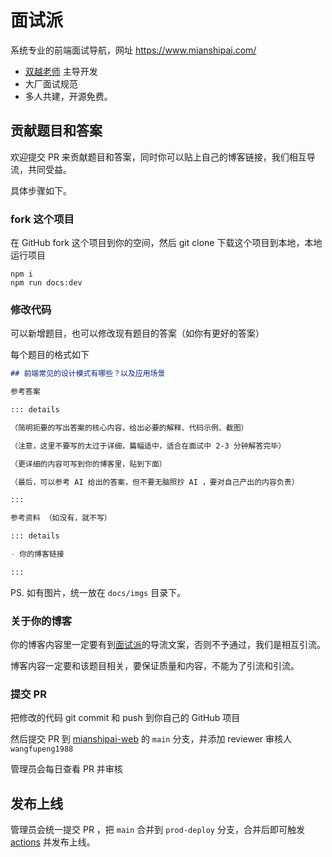 # 面试派

系统专业的前端面试导航，网址 https://www.mianshipai.com/

- [双越老师](https://juejin.cn/user/1714893868765373) 主导开发
- 大厂面试规范
- 多人共建，开源免费。

## 贡献题目和答案

欢迎提交 PR 来贡献题目和答案，同时你可以贴上自己的博客链接，我们相互导流，共同受益。

具体步骤如下。

### fork 这个项目

在 GitHub fork 这个项目到你的空间，然后 git clone 下载这个项目到本地，本地运行项目

```
npm i
npm run docs:dev
```

### 修改代码

可以新增题目，也可以修改现有题目的答案（如你有更好的答案）

每个题目的格式如下

```md
## 前端常见的设计模式有哪些？以及应用场景

参考答案

::: details

（简明扼要的写出答案的核心内容，给出必要的解释、代码示例、截图）

（注意，这里不要写的太过于详细，篇幅适中，适合在面试中 2-3 分钟解答完毕）

（更详细的内容可写到你的博客里，贴到下面）

（最后，可以参考 AI 给出的答案，但不要无脑照抄 AI ，要对自己产出的内容负责）

:::

参考资料 （如没有，就不写）

::: details

- 你的博客链接

:::
```

PS. 如有图片，统一放在 `docs/imgs` 目录下。

### 关于你的博客

你的博客内容里一定要有到[面试派](https://www.mianshipai.com/)的导流文案，否则不予通过，我们是相互引流。

博客内容一定要和该题目相关，要保证质量和内容，不能为了引流和引流。

### 提交 PR

把修改的代码 git commit 和 push 到你自己的 GitHub 项目

然后提交 PR 到 [mianshipai-web](https://github.com/mianshipai/mianshipai-web) 的 `main` 分支，并添加 reviewer 审核人 `wangfupeng1988`

管理员会每日查看 PR 并审核

## 发布上线

管理员会统一提交 PR ，把 `main` 合并到 `prod-deploy` 分支，合并后即可触发 [actions](https://github.com/mianshipai/mianshipai-web/actions) 并发布上线。
